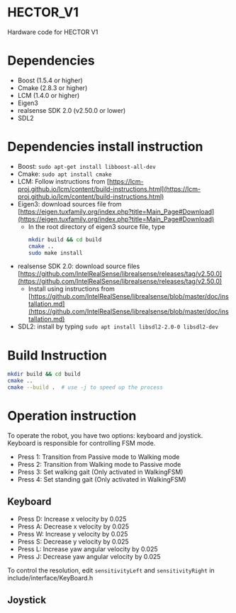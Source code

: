 # HECTOR_V1
Hardware code for HECTOR V1

# Dependencies
* Boost (1.5.4 or higher)
* Cmake (2.8.3 or higher)
* LCM (1.4.0 or higher)
* Eigen3
* realsense SDK 2.0 (v2.50.0 or lower)
* SDL2

# Dependencies install instruction

* Boost: `sudo apt-get install libboost-all-dev`
* Cmake: `sudo apt install cmake`
* LCM: Follow instructions from [https://lcm-proj.github.io/lcm/content/build-instructions.html](https://lcm-proj.github.io/lcm/content/build-instructions.html)
* Eigen3: download sources file from [https://eigen.tuxfamily.org/index.php?title=Main_Page#Download](https://eigen.tuxfamily.org/index.php?title=Main_Page#Download)
  * In the root directory of eigen3 source file, type
    ```bash
    mkdir build && cd build
    cmake ..
    sudo make install
    ```
* realsense SDK 2.0: download source files [https://github.com/IntelRealSense/librealsense/releases/tag/v2.50.0](https://github.com/IntelRealSense/librealsense/releases/tag/v2.50.0)
  * Install using instructions from [https://github.com/IntelRealSense/librealsense/blob/master/doc/installation.md](https://github.com/IntelRealSense/librealsense/blob/master/doc/installation.md)
* SDL2: install by typing `sudo apt install libsdl2-2.0-0 libsdl2-dev`

  
# Build Instruction
```bash
mkdir build && cd build
cmake ..
cmake --build .  # use -j to speed up the process
```


# Operation instruction 
To operate the robot, you have two options: keyboard and joystick. 
Keyboard is responsible for controlling FSM mode. 

* Press 1: Transition from Passive mode to Walking mode 
* Press 2: Transition from Walking mode to Passive mode
* Press 3: Set walking gait (Only activated in WalkingFSM)
* Press 4: Set standing gait (Only activated in WalkingFSM)

## Keyboard
* Press D: Increase x velocity by 0.025
* Press A: Decrease x velocity by 0.025
* Press W: Increase y velocity by 0.025
* Press S: Decrease y velocity by 0.025
* Press L: Increase yaw angular velocity by 0.025
* Press J: Decrease yaw angular velocity by 0.025

To control the resolution, edit `sensitivityLeft` and `sensitivityRight` in include/interface/KeyBoard.h

## Joystick 
